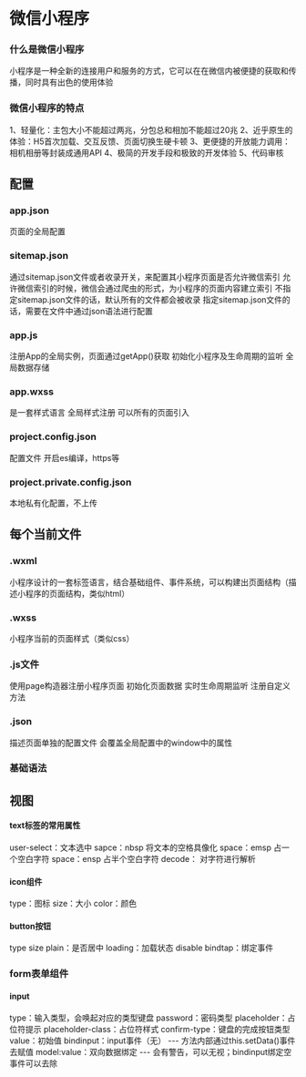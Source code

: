 # 微信小程序
### 什么是微信小程序
小程序是一种全新的连接用户和服务的方式，它可以在在微信内被便捷的获取和传播，同时具有出色的使用体验

### 微信小程序的特点
1、轻量化：主包大小不能超过两兆，分包总和相加不能超过20兆
2、近乎原生的体验：H5首次加载、交互反馈、页面切换生硬卡顿
3、更便捷的开放能力调用：相机相册等封装成通用API
4、极简的开发手段和极致的开发体验
5、代码审核

## 配置

### app.json
页面的全局配置

### sitemap.json
通过sitemap.json文件或者收录开关，来配置其小程序页面是否允许微信索引
允许微信索引的时候，微信会通过爬虫的形式，为小程序的页面内容建立索引
不指定sitemap.json文件的话，默认所有的文件都会被收录
指定sitemap.json文件的话，需要在文件中通过json语法进行配置

### app.js
注册App的全局实例，页面通过getApp()获取
初始化小程序及生命周期的监听
全局数据存储

### app.wxss
是一套样式语言
全局样式注册
可以所有的页面引入

### project.config.json
配置文件
开启es编译，https等

### project.private.config.json
本地私有化配置，不上传

## 每个当前文件
### .wxml
小程序设计的一套标签语言，结合基础组件、事件系统，可以构建出页面结构（描述小程序的页面结构，类似html）

### .wxss
小程序当前的页面样式（类似css）

### .js文件
使用page构造器注册小程序页面
初始化页面数据
实时生命周期监听
注册自定义方法

### .json
描述页面单独的配置文件
会覆盖全局配置中的window中的属性


### 基础语法


## 视图
#### text标签的常用属性
user-select：文本选中
sapce：nbsp  将文本的空格具像化
space：emsp  占一个空白字符
space：ensp  占半个空白字符
decode： 对字符进行解析

#### icon组件
type：图标
size：大小
color：颜色


#### button按钮
type
size
plain：是否居中
loading：加载状态
disable
bindtap：绑定事件

### form表单组件
#### input
type：输入类型，会唤起对应的类型键盘
password：密码类型
placeholder：占位符提示
placeholder-class：占位符样式
confirm-type：键盘的完成按钮类型
value：初始值
bindinput：input事件（无）
--- 方法内部通过this.setData()事件去赋值
model:value：双向数据绑定
--- 会有警告，可以无视；bindinput绑定空事件可以去除